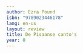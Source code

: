 ```yaml
---
author: Ezra Pound
isbn: "9789023446178"
lang: en-us
layout: review
title: De Pisaanse canto's
year: 0
---
```

